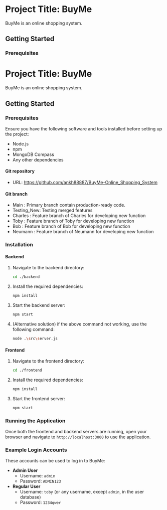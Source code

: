 # Project Title: BuyMe

BuyMe is an online shopping system.

## Getting Started

### Prerequisites
# Project Title: BuyMe

BuyMe is an online shopping system.

## Getting Started

### Prerequisites

Ensure you have the following software and tools installed before setting up the project:

-   Node.js
-   npm
-   MongoDB Compass
-   Any other dependencies

#### Git repository
- URL: https://github.com/ankh88887/BuyMe-Online_Shopping_System

#### Git branch
- Main       : Primary branch contain production-ready code.
- Testing_New: Testing merged features
- Charles    : Feature branch of Charles for developing new function
- Toby       : Feature branch of Toby for developing new function
- Bob        : Feature branch of Bob for developing new function
- Neumann    : Feature branch of Neumann for developing new function

### Installation

#### Backend

1. Navigate to the backend directory:
    ```sh
    cd ./backend
    ```
2. Install the required dependencies:
    ```sh
    npm install
    ```
3. Start the backend server:
    ```sh
    npm start
    ```
4. (Alternative solution) if the above command not working, use the following command:
    ```sh
    node .\src\server.js
    ```

#### Frontend

1. Navigate to the frontend directory:
    ```sh
    cd ./frontend
    ```
2. Install the required dependencies:
    ```sh
    npm install
    ```
3. Start the frontend server:
    ```sh
    npm start
    ```

### Running the Application

Once both the frontend and backend servers are running, open your browser and navigate to `http://localhost:3000` to use the application.

### Example Login Accounts

These accounts can be used to log in to BuyMe:

-   **Admin User**
    -   Username: `admin`
    -   Password: `ADMIN123`
-   **Regular User**
    -   Username: `toby` (or any username, except `admin`, in the user database)
    -   Password: `1234qwer`